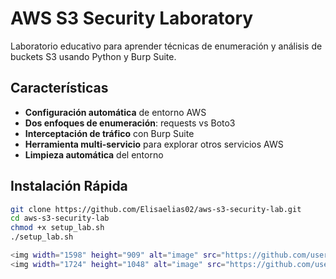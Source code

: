 # AWS S3 Security Laboratory

Laboratorio educativo para aprender técnicas de enumeración y análisis de buckets S3 usando Python y Burp Suite.

## Características

- **Configuración automática** de entorno AWS
- **Dos enfoques de enumeración**: requests vs Boto3
- **Interceptación de tráfico** con Burp Suite
- **Herramienta multi-servicio** para explorar otros servicios AWS
- **Limpieza automática** del entorno

## Instalación Rápida

```bash
git clone https://github.com/Elisaelias02/aws-s3-security-lab.git
cd aws-s3-security-lab
chmod +x setup_lab.sh
./setup_lab.sh

<img width="1598" height="909" alt="image" src="https://github.com/user-attachments/assets/b3f79034-dc92-4c8a-8bc4-d28dc297e38a" />
<img width="1724" height="1048" alt="image" src="https://github.com/user-attachments/assets/c47cc714-fc1f-46a4-bc94-03f3f8b5fe26" />
